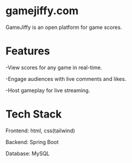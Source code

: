 # gamejiffy.com


GameJiffy is an open platform for game scores.

# Features

-View scores for any game in real-time.

-Engage audiences with live comments and likes.

-Host gameplay for live streaming.

# Tech Stack

Frontend: html, css(tailwind)

Backend: Spring Boot

Database: MySQL
